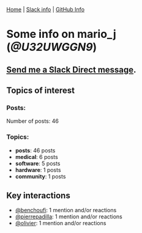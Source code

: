 [Home](https://kelu124.github.io/echommunity/) | [Slack info](https://kelu124.github.io/echommunity/) | [GitHub Info](https://kelu124.github.io/echommunity/github.html)

# Some info on __mario_j__ (_@U32UWGGN9_)


## [Send me a Slack Direct message](https://echopen.slack.com/messages/@mario_j/).

## Topics of interest

### Posts: 

Number of posts: 46

### Topics:

* __posts__: 46 posts
* __medical__: 6 posts
* __software__: 5 posts
* __hardware__: 1 posts
* __community__: 1 posts

## Key interactions 

* [@benchoufi](./U0B47KC3S.md): 1 mention and/or reactions
* [@pierrepadilla](./U2X419KJS.md): 1 mention and/or reactions
* [@olivier](./U04DFTZ7D.md): 1 mention and/or reactions
